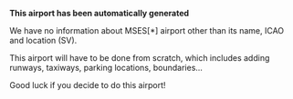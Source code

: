 **This airport has been automatically generated**

We have no information about MSES[*] airport other than its name, ICAO and location (SV).

This airport will have to be done from scratch, which includes adding runways, taxiways, parking locations, boundaries...

Good luck if you decide to do this airport!